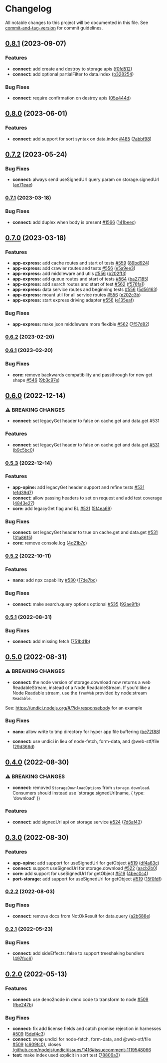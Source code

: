 # Changelog

All notable changes to this project will be documented in this file. See [commit-and-tag-version](https://github.com/absolute-version/commit-and-tag-version) for commit guidelines.

## [0.8.1](https://github.com/hyper63/hyper/compare/hyper-connect@v0.8.0...hyper-connect@v0.8.1) (2023-09-07)


### Features

* **connect:** add create and destroy to storage apis ([f0fd512](https://github.com/hyper63/hyper/commit/f0fd51244b96524ab47d8d3a61776145c9c0995e))
* **connect:** add optional partialFilter to data.index ([b328254](https://github.com/hyper63/hyper/commit/b328254c77ff8f582dcd8de321b90e9cba0e55f8))


### Bug Fixes

* **connect:** require confirmation on destroy apis ([05e444d](https://github.com/hyper63/hyper/commit/05e444d38d07836fb42aa20c906f0e1ea4d857e3))

## [0.8.0](https://github.com/hyper63/hyper/compare/hyper-connect@v0.7.2...hyper-connect@v0.8.0) (2023-06-01)


### Features

* **connect:** add support for sort syntax on data.index [#485](https://github.com/hyper63/hyper/issues/485) ([7abbf98](https://github.com/hyper63/hyper/commit/7abbf984455cb8e21555ec565f615238e39ead23))

## [0.7.2](https://github.com/hyper63/hyper/compare/hyper-connect@v0.7.1...hyper-connect@v0.7.2) (2023-05-24)


### Bug Fixes

* **connect:** always send useSignedUrl query param on storage.signedUrl ([ae71eae](https://github.com/hyper63/hyper/commit/ae71eaefadc85e81191f48bc26d3fe9e3dd9a1df))

### [0.7.1](https://github.com/hyper63/hyper/compare/hyper-connect@v0.7.0...hyper-connect@v0.7.1) (2023-03-18)


### Bug Fixes

* **connect:** add duplex when body is present [#1566](https://github.com/hyper63/hyper/issues/1566) ([141beec](https://github.com/hyper63/hyper/commit/141beec3862ae2a19360e776fbee56b20c3abad2))

## [0.7.0](https://github.com/hyper63/hyper/compare/hyper-connect@v0.6.2...hyper-connect@v0.7.0) (2023-03-18)


### Features

* **app-express:** add cache routes and start of tests [#559](https://github.com/hyper63/hyper/issues/559) ([89bd924](https://github.com/hyper63/hyper/commit/89bd924577dbe4f531f7bdb20544e7d2bac03734))
* **app-express:** add crawler routes and tests [#556](https://github.com/hyper63/hyper/issues/556) ([e5a9ee3](https://github.com/hyper63/hyper/commit/e5a9ee368ffbfa7c47fdbb15c55d3cf10a98dfdb))
* **app-express:** add middleware and utils [#556](https://github.com/hyper63/hyper/issues/556) ([b202ff3](https://github.com/hyper63/hyper/commit/b202ff3e9ddc2676c6a3e240717eadd75a61ea30))
* **app-express:** add queue routes and start of tests [#564](https://github.com/hyper63/hyper/issues/564) ([ba27185](https://github.com/hyper63/hyper/commit/ba27185499ac24319244a7e006547ea0e3e25e4d))
* **app-express:** add search routes and start of test [#562](https://github.com/hyper63/hyper/issues/562) ([f576fa1](https://github.com/hyper63/hyper/commit/f576fa189f9bde681cd25116f1f681b609fd5a55))
* **app-express:** data service routes and beginning tests [#556](https://github.com/hyper63/hyper/issues/556) ([5d56163](https://github.com/hyper63/hyper/commit/5d56163accc16b88cace437f29025f6eb4201976))
* **app-express:** mount util for all service routes [#556](https://github.com/hyper63/hyper/issues/556) ([e202c3b](https://github.com/hyper63/hyper/commit/e202c3b7f62b209947b022b1eca9ca217bd20295))
* **app-express:** start express driving adapter [#556](https://github.com/hyper63/hyper/issues/556) ([e135eaf](https://github.com/hyper63/hyper/commit/e135eafdb426d12e722cfcba19f30a6244a583a8))


### Bug Fixes

* **app-express:** make json middleware more flexible [#562](https://github.com/hyper63/hyper/issues/562) ([7f57d82](https://github.com/hyper63/hyper/commit/7f57d82c422eeaf76ceffbe88b93fe989051fd47))

### [0.6.2](https://github.com/hyper63/hyper/compare/hyper-connect@v0.6.1...hyper-connect@v0.6.2) (2023-02-20)

### [0.6.1](https://github.com/hyper63/hyper/compare/hyper-connect@v0.6.0...hyper-connect@v0.6.1) (2023-02-20)

### Bug Fixes

- **core:** remove backwards compatibility and passthrough for new get shape
  [#546](https://github.com/hyper63/hyper/issues/546)
  ([9b3c97e](https://github.com/hyper63/hyper/commit/9b3c97e86d5febb1fc646a9d01c7481dbdc063bb))

## [0.6.0](https://github.com/hyper63/hyper/compare/hyper-connect@v0.5.3...hyper-connect@v0.6.0) (2022-12-14)

### ⚠ BREAKING CHANGES

- **connect:** set legacyGet header to false on cache.get and data.get #531

### Features

- **connect:** set legacyGet header to false on cache.get and data.get
  [#531](https://github.com/hyper63/hyper/issues/531)
  ([b9c5bc0](https://github.com/hyper63/hyper/commit/b9c5bc08e1a866e80b988ad0279bb239b4a28de4))

### [0.5.3](https://github.com/hyper63/hyper/compare/hyper-connect@v0.5.2...hyper-connect@v0.5.3) (2022-12-14)

### Features

- **app-opine:** add legacyGet header support and refine tests
  [#531](https://github.com/hyper63/hyper/issues/531)
  ([e1d39d7](https://github.com/hyper63/hyper/commit/e1d39d70403e01659a096dfb88b70a7f22559762))
- **connect:** allow passing headers to set on request and add test coverage
  ([4843e27](https://github.com/hyper63/hyper/commit/4843e275951b40d8d8b841907fc4bc7d4246154e))
- **core:** add legacyGet flag and BL [#531](https://github.com/hyper63/hyper/issues/531)
  ([5f4ea69](https://github.com/hyper63/hyper/commit/5f4ea69cf0f0a3bdf089c91f545620f4c605f92a))

### Bug Fixes

- **connect:** set legacyGet header to true on cache.get and data.get
  [#531](https://github.com/hyper63/hyper/issues/531)
  ([31a8615](https://github.com/hyper63/hyper/commit/31a8615f577d1291fb22468cab824e8390877b88))
- **core:** remove console.log
  ([4d21b7c](https://github.com/hyper63/hyper/commit/4d21b7c5ce06d1c6ec9dfacd10fe419a5a0c13f9))

### [0.5.2](https://github.com/hyper63/hyper/compare/hyper-connect@v0.5.1...hyper-connect@v0.5.2) (2022-10-11)

### Features

- **nano:** add npx capability [#530](https://github.com/hyper63/hyper/issues/530)
  ([17de7bc](https://github.com/hyper63/hyper/commit/17de7bcaee43646bd37dfb1b2edcbbe09404e57b))

### Bug Fixes

- **connect:** make search.query options optional
  [#535](https://github.com/hyper63/hyper/issues/535)
  ([92ae9fb](https://github.com/hyper63/hyper/commit/92ae9fb594cdf61ebeb007af64edb794c364f23f))

### [0.5.1](https://github.com/hyper63/hyper/compare/hyper-connect@v0.5.0...hyper-connect@v0.5.1) (2022-08-31)

### Bug Fixes

- **connect:** add missing fetch
  ([751bd1b](https://github.com/hyper63/hyper/commit/751bd1be8e17d5e2810081b39330b2af2b835292))

## [0.5.0](https://github.com/hyper63/hyper/compare/hyper-connect@v0.4.0...hyper-connect@v0.5.0) (2022-08-31)

### ⚠ BREAKING CHANGES

- **connect:** the node version of storage.download now returns a web ReadableStream, instead of a
  Node ReadableStream. If you'd like a Node Readable stream, use the `fromWeb` provided by
  node:stream `Readable`.

See: https://undici.nodejs.org/#/?id=responsebody for an example

### Bug Fixes

- **nano:** allow write to tmp directory for hyper app file buffering
  ([be72f88](https://github.com/hyper63/hyper/commit/be72f882625200770e22f876b638182ffc923ec4))

- **connect:** use undici in lieu of node-fetch, form-data, and @web-stf/file
  ([29d366d](https://github.com/hyper63/hyper/commit/29d366d81d9637a72bde9b6bf7da6c4e47708e73))

## [0.4.0](https://github.com/hyper63/hyper/compare/hyper-connect@v0.3.0...hyper-connect@v0.4.0) (2022-08-30)

### ⚠ BREAKING CHANGES

- **connect:** removed `StorageDownloadOptions` from `storage.download`. Consumers should instead
  use `storage.signedUrl(name, { type: 'download' })

### Features

- **connect:** add signedUrl api on storage service
  [#524](https://github.com/hyper63/hyper/issues/524)
  ([7d6af43](https://github.com/hyper63/hyper/commit/7d6af43a3112fcde944c25e37ddde11265750b61))

## [0.3.0](https://github.com/hyper63/hyper/compare/hyper-connect@v0.2.2...hyper-connect@v0.3.0) (2022-08-30)

### Features

- **app-opine:** add support for useSignedUrl for getObject
  [#519](https://github.com/hyper63/hyper/issues/519)
  ([df4a63c](https://github.com/hyper63/hyper/commit/df4a63c693f894954f9315b146543a0cb074912d))
- **connect:** support useSignedUrl for storage.download
  [#522](https://github.com/hyper63/hyper/issues/522)
  ([aacb2b0](https://github.com/hyper63/hyper/commit/aacb2b0608ceb829103f7a485eeb04d49392fd73))
- **core:** add support for useSignedUrl for getObject
  [#519](https://github.com/hyper63/hyper/issues/519)
  ([4bec0c4](https://github.com/hyper63/hyper/commit/4bec0c45d36e229804201c426af85ca4816cb77e))
- **port-storage:** add support for useSignedUrl for getObject
  [#519](https://github.com/hyper63/hyper/issues/519)
  ([15f0fdf](https://github.com/hyper63/hyper/commit/15f0fdff97f1b03eb7fcaa400b818403935fc3e6))

### [0.2.2](https://github.com/hyper63/hyper/compare/hyper-connect@v0.2.1...hyper-connect@v0.2.2) (2022-08-03)

### Bug Fixes

- **connect:** remove docs from NotOkResult for data.query
  ([a2b688e](https://github.com/hyper63/hyper/commit/a2b688eb268cfe07b967f286df77bac1b5cb56e1))

### [0.2.1](https://github.com/hyper63/hyper/compare/hyper-connect@v0.2.0...hyper-connect@v0.2.1) (2022-05-23)

### Bug Fixes

- **connect:** add sideEffects: false to support treeshaking bundlers
  ([497fcc6](https://github.com/hyper63/hyper/commit/497fcc6855e1f7462832d90c6fd78c981b4c2edf))

## [0.2.0](https://github.com/hyper63/hyper/compare/hyper-connect@v0.1.20...hyper-connect@v0.2.0) (2022-05-13)

### Features

- **connect:** use deno2node in deno code to transform to node
  [#509](https://github.com/hyper63/hyper/issues/509)
  ([fbe247b](https://github.com/hyper63/hyper/commit/fbe247b2ba1c63ae23eac712a62c718a3af995c3))

### Bug Fixes

- **connect:** fix add license fields and catch promise rejection in harnesses
  [#509](https://github.com/hyper63/hyper/issues/509)
  ([5def4c3](https://github.com/hyper63/hyper/commit/5def4c37f64ba21b38cdd40af2511b004d215051))
- **connect:** swap undici for node-fetch, form-data, and @web-stf/file
  [#509](https://github.com/hyper63/hyper/issues/509)
  ([c609fc0](https://github.com/hyper63/hyper/commit/c609fc07299df71fbef452a8664c0b2244671d47)),
  closes
  [/github.com/nodejs/undici/issues/1416#issuecomment-1119548066](https://github.com/hyper63//github.com/nodejs/undici/issues/1416/issues/issuecomment-1119548066)
- **test:** make index used explicit in sort test
  ([78806a3](https://github.com/hyper63/hyper/commit/78806a3a453655e5f3422b2dccee79c152824061))
